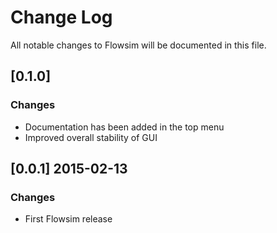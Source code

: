 # Change Log
All notable changes to Flowsim will be documented in this file.

## [0.1.0] 
### Changes 
- Documentation has been added in the top menu
- Improved overall stability of GUI 

## [0.0.1] 2015-02-13
### Changes
- First Flowsim release
